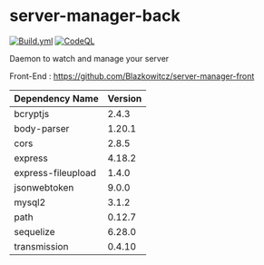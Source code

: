 # server-manager-back
[![Build.yml](https://github.com/Blazkowitcz/server-manager-back/actions/workflows/build.yml/badge.svg)](https://github.com/Blazkowitcz/server-manager-back/actions/workflows/build.yml) [![CodeQL](https://github.com/Blazkowitcz/server-manager-back/actions/workflows/codeql.yml/badge.svg)](https://github.com/Blazkowitcz/server-manager-back/actions/workflows/codeql.yml)

Daemon to watch and manage your server

Front-End : https://github.com/Blazkowitcz/server-manager-front

| Dependency Name | Version |
| --------------- | ------- |
| bcryptjs | 2.4.3 |
| body-parser | 1.20.1 |
| cors | 2.8.5 |
| express | 4.18.2 |
| express-fileupload | 1.4.0 |
| jsonwebtoken | 9.0.0 |
| mysql2 | 3.1.2 |
| path | 0.12.7 |
| sequelize | 6.28.0 |
| transmission | 0.4.10 |